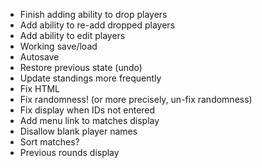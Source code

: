 * Finish adding ability to drop players
* Add ability to re-add dropped players
* Add ability to edit players
* Working save/load
* Autosave
* Restore previous state (undo)
* Update standings more frequently
* Fix HTML
* Fix randomness! (or more precisely, un-fix randomness)
* Fix display when IDs not entered
* Add menu link to matches display
* Disallow blank player names
* Sort matches?
* Previous rounds display
